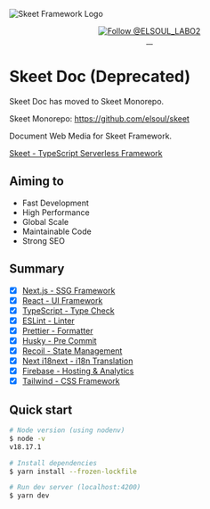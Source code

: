 ![Skeet Framework Logo](https://storage.googleapis.com/skeet-assets/imgs/logo/ogp.png)

<p align="center">
  <a href="https://twitter.com/intent/follow?screen_name=ELSOUL_LABO2">
    <img src="https://img.shields.io/twitter/follow/ELSOUL_LABO2.svg?label=Follow%20@ELSOUL_LABO2" alt="Follow @ELSOUL_LABO2" />
  </a>
  <br/>

  <a aria-label="npm version" href="https://www.npmjs.com/package/@skeet-framework/cli">
    <img alt="" src="https://badgen.net/npm/v/@skeet-framework/cli">
  </a>
  <a aria-label="Downloads Number" href="https://www.npmjs.com/package/@skeet-framework/cli">
    <img alt="" src="https://badgen.net/npm/dt/@skeet-framework/cli">
  </a>
  <a aria-label="License" href="https://github.com/elsoul/skeet/blob/master/LICENSE.txt">
    <img alt="" src="https://badgen.net/badge/license/Apache/blue">
  </a>
    <a aria-label="Code of Conduct" href="https://github.com/elsoul/skeet/blob/master/CODE_OF_CONDUCT.md">
    <img alt="" src="https://img.shields.io/badge/Contributor%20Covenant-2.1-4baaaa.svg">
  </a>
</p>

# Skeet Doc (Deprecated)

Skeet Doc has moved to Skeet Monorepo.

Skeet Monorepo: https://github.com/elsoul/skeet

Document Web Media for Skeet Framework.

[Skeet - TypeScript Serverless Framework](https://github.com/elsoul/skeet)

## Aiming to

- Fast Development
- High Performance
- Global Scale
- Maintainable Code
- Strong SEO

## Summary

- [x] [Next.js - SSG Framework](https://nextjs.org/)
- [x] [React - UI Framework](https://reactjs.org/)
- [x] [TypeScript - Type Check](https://www.typescriptlang.org/)
- [x] [ESLint - Linter](https://eslint.org/)
- [x] [Prettier - Formatter](https://prettier.io/)
- [x] [Husky - Pre Commit](https://typicode.github.io/husky/#/)
- [x] [Recoil - State Management](https://recoiljs.org/)
- [x] [Next i18next - i18n Translation](https://github.com/isaachinman/next-i18next)
- [x] [Firebase - Hosting & Analytics](https://firebase.google.com/)
- [x] [Tailwind - CSS Framework](https://tailwindcss.com/)

## Quick start

```bash
# Node version (using nodenv)
$ node -v
v18.17.1

# Install dependencies
$ yarn install --frozen-lockfile

# Run dev server (localhost:4200)
$ yarn dev
```

